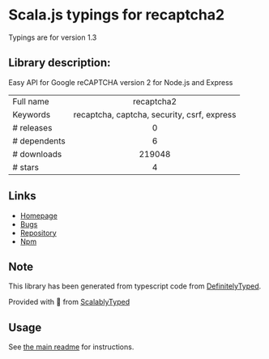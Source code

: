 
# Scala.js typings for recaptcha2

Typings are for version 1.3

## Library description:
Easy API for Google reCAPTCHA version 2 for Node.js and Express

|                    |                 |
| ------------------ | :-------------: |
| Full name          | recaptcha2 |
| Keywords           | recaptcha, captcha, security, csrf, express |
| # releases         | 0 |
| # dependents       | 6 |
| # downloads        | 219048 |
| # stars            | 4 |

## Links
- [Homepage](https://github.com/fereidani/recaptcha2#readme)
- [Bugs](https://github.com/fereidani/recaptcha2/issues)
- [Repository](https://github.com/fereidani/recaptcha2)
- [Npm](https://www.npmjs.com/package/recaptcha2)
    


## Note
This library has been generated from typescript code from [DefinitelyTyped](https://definitelytyped.org).

Provided with :purple_heart: from [ScalablyTyped](https://github.com/oyvindberg/ScalablyTyped)

## Usage
See [the main readme](../../readme.md) for instructions.


